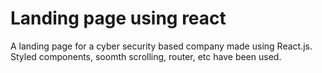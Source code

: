 # Landing page using react

  A landing page for a cyber security based company made using React.js.
  Styled components, soomth scrolling, router, etc have been used.
